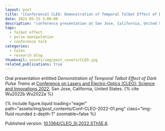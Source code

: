 ```yaml
---
layout: post
title: "[Conference] CLEO: Demonstration of Temporal Talbot Effect of Dark Pulse Trains"
date: 2022-05-15 3:00:00
description: "conference presentation at San Jose, California, United States"
tags:
  - Talbot effect
  - pulse manipulation
  - conference talk
categories:
  - talks
  - research blog
thumbnail: assets/img/post_covers/CLEO.jpg
related_publications: true
---
```


Oral presentation entitled _Demonstration of Temporal Talbot Effect of Dark Pulse Trains_ at [Conference on Lasers and Electro-Optics (CLEO): Science and Innovations 2022](https://opg.optica.org/conference.cfm?meetingid=124&yr=2022), San Jose, California, United States. {% cite Wu2022b Wu2022a %}

<div class="row mt-3">
    <div class="col-sm mt-3 mt-md-0">
        {% include figure.liquid loading="eager" path="assets/img/post_contents/Conf-CLEO-2022-01.png" class="img-fluid rounded z-depth-1" zoomable=false %}
    </div>
</div>

Published version: [10.1364/CLEO_SI.2022.STh5E.6](https://doi.org/10.1364/CLEO_SI.2022.STh5E.6).
